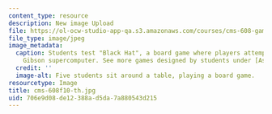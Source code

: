 ```yaml
---
content_type: resource
description: New image Upload
file: https://ol-ocw-studio-app-qa.s3.amazonaws.com/courses/cms-608-game-design-fall-2010/706e9d08de12388ad5da7a880543d215_cms-608f10-th.jpg
file_type: image/jpeg
image_metadata:
  caption: Students test "Black Hat", a board game where players attempt to hack the
    Gibson supercomputer. See more games designed by students under [Assignments](pages/assignments).
  credit: ''
  image-alt: Five students sit around a table, playing a board game.
resourcetype: Image
title: cms-608f10-th.jpg
uid: 706e9d08-de12-388a-d5da-7a880543d215
---
```

